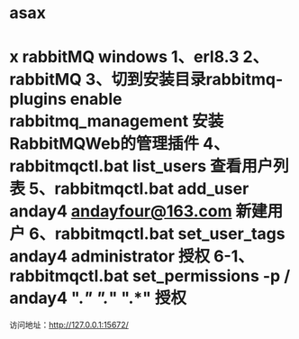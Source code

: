 # asax
x
rabbitMQ windows
1、erl8.3
2、rabbitMQ
3、切到安装目录rabbitmq-plugins enable rabbitmq_management 安装 RabbitMQWeb的管理插件
4、rabbitmqctl.bat list_users 查看用户列表
5、rabbitmqctl.bat add_user anday4 andayfour@163.com 新建用户
6、rabbitmqctl.bat set_user_tags anday4 administrator 授权
6-1、rabbitmqctl.bat set_permissions -p / anday4 ".*" ".*" ".*" 授权
=======
访问地址：http://127.0.0.1:15672/
